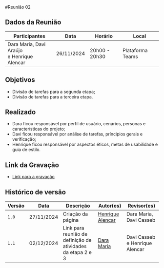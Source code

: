 #Reunião 02

## Dados da Reunião

|                  Participantes                  |    Data    |    Horário    |      Local       |
| ----------------------------------------------- | ---------- | ------------- | ---------------- |
| Dara Maria, Davi Araújo <br> e Henrique Alencar | 26/11/2024 | 20h00 - 20h30 | Plataforma Teams |

## Objetivos 

* Divisão de tarefas para a segunda etapa;
* Divisão de tarefas para a terceira etapa.

## Realizado

* Dara ficou responsável por perfil de usuário, cenários, personas e características do projeto;
* Davi ficou responsável por análise de tarefas, príncipios gerais e verificação;
* Henrique ficou responsável por aspectos éticos, metas de usabilidade e guia de estilo.

## Link da Gravação

* <a href="https://youtu.be/NYdTREvNOrg" target="_blank">Link para a gravação</a>

## Histórico de versão

| Versão | Data       | Descrição                             | Autor(es)                                       | Revisor(es)             |
| ------ | ---------- | ------------------------------------- | ----------------------------------------------- | ----------------------- |
| `1.0`  | 27/11/2024 | Criação da página                     | [Henrique Alencar](https://github.com/henryqma) | Dara Maria, Davi Casseb |
| `1.1`  | 02/12/2024 | Link para reunião de definição de atividades da etapa 2 e 3                     | [Dara Maria](https://github.com/daramariabs) | Davi Casseb e Henrique Alencar |
